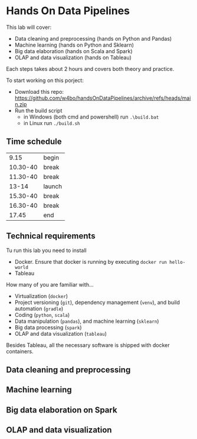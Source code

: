 # Hands On Data Pipelines

This lab will cover:

- Data cleaning and preprocessing (hands on Python and Pandas)
- Machine learning (hands on Python and Sklearn)
- Big data elaboration (hands on Scala and Spark)
- OLAP and data visualization (hands on Tableau)

Each steps takes about 2 hours and covers both theory and practice.

To start working on this porject:
- Download this repo: https://github.com/w4bo/handsOnDataPipelines/archive/refs/heads/main.zip
- Run the build script
    - in Windows (both cmd and powershell) run `.\build.bat`
    - in Linux run `./build.sh`

## Time schedule

|           |           |
|-          |-          |
| 9.15      | begin     |
| 10.30-40  | break     |
| 11.30-40  | break     |
| 13-14     | launch    |
| 15.30-40  | break     |
| 16.30-40  | break     |
| 17.45     | end       |


## Technical requirements

Tu run this lab you need to install
- Docker. Ensure that docker is running by executing `docker run hello-world`
- Tableau

How many of you are familiar with...

- Virtualization (`docker`)
- Project versioning (`git`), dependency management (`venv`), and build automation (`gradle`)
- Coding (`python`, `scala`)
- Data manipulation (`pandas`), and machine learning (`sklearn`)
- Big data processing (`spark`) 
- OLAP and data visualization (`tableau`)

Besides Tableau, all the necessary software is shipped with docker containers.

## Data cleaning and preprocessing
## Machine learning
## Big data elaboration on Spark
## OLAP and data visualization
